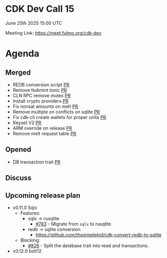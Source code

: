 # CDK Dev Call 15
June 25th 2025 15:00 UTC 

Meeting Link: https://meet.fulmo.org/cdk-dev

# Agenda 

## Merged
- REDB conversion script [PR](https://github.com/cashubtc/cdk/pull/829)
- Remove fedimint tonic [PR](https://github.com/cashubtc/cdk/pull/831)
- CLN RPC remove mutex [PR](https://github.com/cashubtc/cdk/pull/832)
- Install crypto providers [PR](https://github.com/cashubtc/cdk/pull/836)
- Fix nonsat amounts on melt [PR](https://github.com/cashubtc/cdk/pull/839)
- Remove multiple on conflicts on sqlite [PR](https://github.com/cashubtc/cdk/pull/820)
- Fix cdk-cli create wallets for proper units [PR](https://github.com/cashubtc/cdk/pull/841)
- Keyset V2 [PR](https://github.com/cashubtc/cdk/pull/702)
- ARM override on release [PR](https://github.com/cashubtc/cdk/pull/825)
- Remove melt request table [PR](https://github.com/cashubtc/cdk/pull/819)

## Opened
- DB transaction trait [PR](https://github.com/cashubtc/cdk/pull/826)

## Discuss

## Upcoming release plan
- v0.11.0 Sqlx
    - Features:
        - sqlx -> rusqlite
            - [#783](https://github.com/cashubtc/cdk/pull/783) - Migrate from `sqlx` to rusqlite
        - redb -> sqlite conversion
            - https://github.com/thesimplekid/cdk-convert-redb-to-sqlite
    - Blocking: 
        - [#826](https://github.com/cashubtc/cdk/pull/826) - Split the database trait into read and transactions.
- v0.12.0 bolt12  
